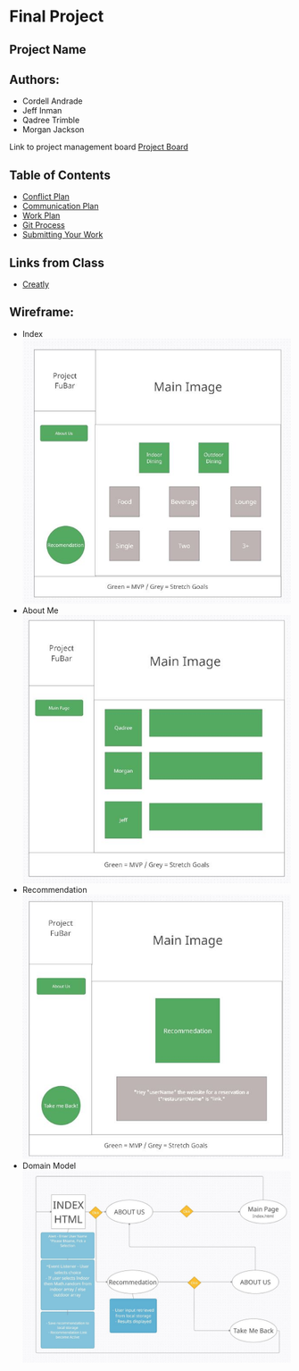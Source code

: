 # Final Project

## Project Name

## Authors:
* Cordell Andrade
* Jeff Inman
* Qadree Trimble
* Morgan Jackson

Link to project management board 
[Project Board](https://github.com/users/jinman36/projects/1)

## Table of Contents
 - [Conflict Plan](#Conflict-Plan)
 - [Communication Plan](#Communication-Plan)
 - [Work Plan](#Work-Plan)
 - [Git Process](#Git-Process)
 - [Submitting Your Work](#Submitting-Your-Work)

## Links from Class
- [Creatly](http://creately.com/)


## Wireframe:
- Index
![](img/index.jpg)
- About Me
![](img/about-me.jpg)
- Recommendation
![](img/recommendation.jpg)
- Domain Model
![](img/domain-model.jpg)